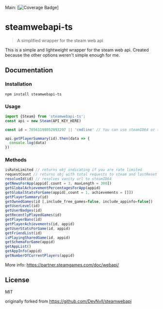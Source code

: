 
Main: [![Coverage Badge](https://img.shields.io/endpoint?url=https://gist.githubusercontent.com/Pho3niX90/66e2656c1157700d2adcc8a9adef6929/raw/steamwebapi_ts_heads_main.json)]

# steamwebapi-ts

> A simplified wrapper for the steam web api

This is a simple and lightweight wrapper for the steam web api. Created because the other options weren't simple enough for me.

## Documentation

### Installation

```
npm install steamwebapi-ts
```

### Usage

```typescript
import {Steam} from 'steamwebapi-ts';
const api = new Steam(API_KEY_HERE)

const id = 76561198052893297 || 'cmdline' // You can use steamID64 or the vanity url

api.getPlayerSummary(id).then(data => {
  console.log(data)
})
```

### Methods

```javascript
isRateLimited // returns obj indicating if you are rate limited
requestCount // returns obj with total requests to steam and lastReset of the counter
resolveId(id) // resolves vanity url to steamID64
getNewsForApp(appid[,count = 3, maxLength = 300])
getGlobalAchievementPercentagesForApp(appid)
getGlobalStatsForGame(appid[,count = 1, achievements = []])
getPlayerSummary(id)
getOwnedGames(id [,include_free_games=false, include_appinfo=false])
getUserLevel(id)
getUserBadges(id)
getRecentlyPlayedGames(id)
getPlayerBans(id)
getPlayerAchievements(id, appid)
getUserStatsForGame(id, appid)
getFriendList(id)
isPlayingSharedGame(id, appid)
getSchemaForGame(appid)
getAppList()
getAppInfo(appid)
getNumberOfCurrentPlayers(appid)
```

More info: https://partner.steamgames.com/doc/webapi/

## License

MIT

originally forked from https://github.com/DevNvll/steamwebapi
